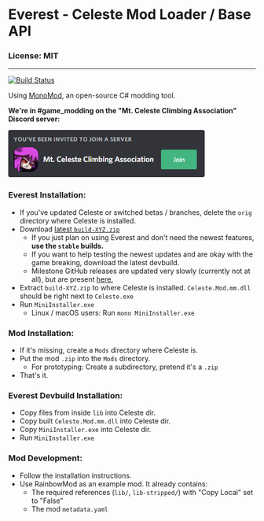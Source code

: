 # Everest - Celeste Mod Loader / Base API

### License: MIT

----

[![Build Status](https://travis-ci.org/EverestAPI/Everest.svg?branch=master)](https://travis-ci.org/EverestAPI/Everest)

Using [MonoMod](https://github.com/0x0ade/MonoMod), an open-source C# modding tool.

**We're in #game_modding on the "Mt. Celeste Climbing Association" Discord server:**

[![Discord invite](github/invite.png)](https://discord.gg/6qjaePQ)

### Everest Installation:
- If you've updated Celeste or switched betas / branches, delete the `orig` directory where Celeste is installed.
- Download [latest `build-XYZ.zip`](https://ams3.digitaloceanspaces.com/lollyde/index.html)
    - If you just plan on using Everest and don't need the newest features, **use the `stable` builds.**
    - If you want to help testing the newest updates and are okay with the game breaking, download the latest devbuild.
    - Milestone GitHub releases are updated very slowly (currently not at all), but are present [here.](https://github.com/EverestAPI/Everest/releases)
- Extract `build-XYZ.zip` to where Celeste is installed. `Celeste.Mod.mm.dll` should be right next to `Celeste.exe`
- Run `MiniInstaller.exe`
    - Linux / macOS users: Run `mono MiniInstaller.exe`

### Mod Installation:
- If it's missing, create a `Mods` directory where Celeste is.
- Put the mod `.zip` into the `Mods` directory.
    - For prototyping: Create a subdirectory, pretend it's a `.zip`
- That's it.

### Everest Devbuild Installation:
- Copy files from inside `lib` into Celeste dir.
- Copy built `Celeste.Mod.mm.dll` into Celeste dir.
- Copy `MiniInstaller.exe` into Celeste dir.
- Run `MiniInstaller.exe`

### Mod Development:
- Follow the installation instructions.
- Use RainbowMod as an example mod. It already contains:
    - The required references (`lib/`, `lib-stripped/`) with "Copy Local" set to "False"
    - The mod `metadata.yaml`
